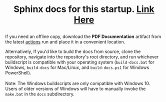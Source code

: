 # <p align=center> Sphinx docs for this startup. [Link Here](https://rcdesignbureau.github.io/rcdb-docs/) </p>

If you need an offline copy, download the **PDF Documentation** artifact from the latest [actions](https://github.com/rcdesignbureau/rcdb-docs/actions) run and place it in a convenient location.

Alternatively, If you'd like to build the docs from source, clone the repository, navigate into the repository's root directory, and run whichever buildscript is compatible with your operating system (```build-docs.bat``` for Windows, ```build-docs``` for Mac/Linux, and ```build-docs.ps1``` for Windows PowerShell).
<br> <br> Note: The Windows buildscripts are only compatible with Windows 10. Users of older versions of Windows will have to  manually invoke the ```make.bat``` in the ```docs``` subdirectory.
